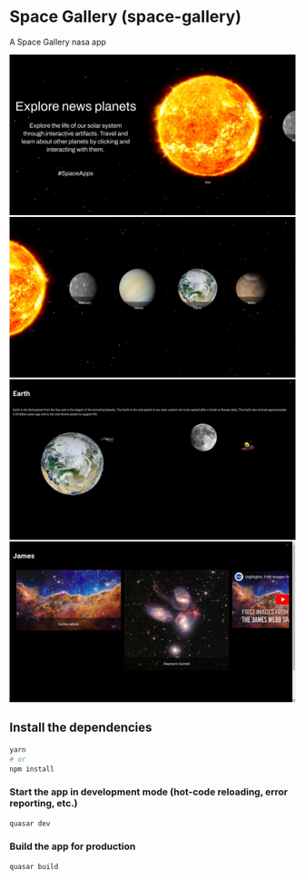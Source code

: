 # Space Gallery (space-gallery)

A Space Gallery nasa app

<img src="public/home.jpeg"/>

<img src="public/planets.jpeg"/>

<img src="public/earth-orbits.jpeg"/>

<img src="public/james-webb.jpeg"/>

## Install the dependencies
```bash
yarn
# or
npm install
```

### Start the app in development mode (hot-code reloading, error reporting, etc.)
```bash
quasar dev
```


### Build the app for production
```bash
quasar build
```
